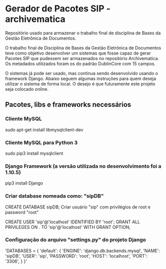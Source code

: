 # Gerador de Pacotes SIP - archivematica
Repositório usado para armazenar o trabalho final de disciplina de Bases da Gestão Eletrônica de Documentos.

O trabalho final de Disciplina de Bases da Gestão Eletrônica de Documentos teve como objetivo desenvolver um sistemas que fosse capaz de gerar Pacotes SIP que pudessem ser armazenados no repositório Archivematica. Os metadados utilizados foram os do padrão DublinCore com 15 campos.

O sistemas já pode ser usado, mas continua sendo desenvolvido usando o framework Django. Abaixo seguem algumas instruções para quem deseja utilizar o sistema de forma local. O desejo é que futuramente este projeto seja colocado online.

## Pacotes, libs e frameworks necessários

### Cliente MySQL
sudo apt-get install libmysqlclient-dev

### Cliente MySQL para Python 3
sudo pip3 install mysqlclient

### Django Framework (a versão utilizada no desenvolvimento foi a 1.10.5)
pip3 install Django

### Criar database nomeada como: "sipDB"

CREATE DATABASE sipDB;
Criar usuário "sip" com privilégios de root e password "root"

CREATE USER 'sip'@'localhost' IDENTIFIED BY 'root';
GRANT ALL PRIVILEGES ON *.* TO 'sip'@'localhost' WITH GRANT OPTION;

### Configuração do arquivo "settings.py" do projeto Django

'DATABASES = {
    'default': {
        'ENGINE': 'django.db.backends.mysql',
        'NAME': 'sipDB',
        'USER': 'sip',
        'PASSWORD': 'root',
        'HOST': 'localhost',
        'PORT': '3306',
    }
}'



